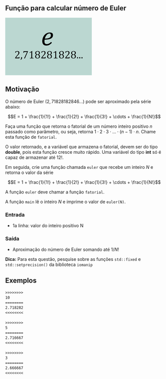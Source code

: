 ## Função para calcular número de Euler

![](cover.png)

## Motivação

O número de Euler $(2,71828182846...)$ pode ser aproximado pela série abaixo:

$$E = 1 + \frac{1}{1!} + \frac{1}{2!} + \frac{1}{3!} + \cdots + \frac{1}{N!}$$

Faça uma função que retorna o fatorial de um número inteiro positivo $n$ passado como parâmetro, ou seja, retorna $1 \cdot 2 \cdot 3 \cdot ... \cdot (n-1) \cdot n$. Chame esta função de `fatorial`.

O valor retornado, e a variável que armazena o fatorial, devem ser do tipo **double**, pois esta função cresce muito rápido. Uma variável do tipo **int** só é capaz de armazenar até $12!$.

Em seguida, crie uma função chamada `euler` que recebe um inteiro $N$ e retorna o valor da série

$$E = 1 + \frac{1}{1!} + \frac{1}{2!} + \frac{1}{3!} + \cdots + \frac{1}{N!}$$

A função `euler` deve chamar a função `fatorial`.

A função `main` lê o inteiro $N$ e imprime o valor de `euler(N)`.


### Entrada
- 1a linha: valor do inteiro positivo N

### Saída
- Aproximação do número de Euler somando até $1/N!$

**Dica:** Para esta questão, pesquise sobre as funções `std::fixed` e `std::setprecision()` da biblioteca `iomanip`

## Exemplos

```
>>>>>>>>
10
========
2.718282
<<<<<<<<

>>>>>>>>
5
========
2.716667
<<<<<<<<

>>>>>>>>
3
========
2.666667
<<<<<<<<
```
